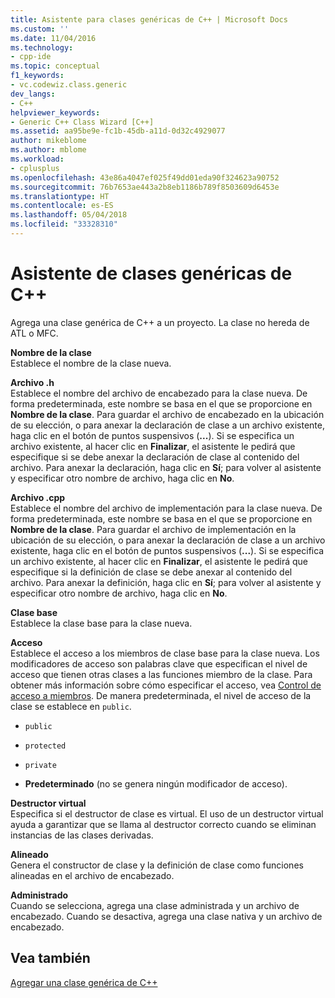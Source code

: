```yaml
---
title: Asistente para clases genéricas de C++ | Microsoft Docs
ms.custom: ''
ms.date: 11/04/2016
ms.technology:
- cpp-ide
ms.topic: conceptual
f1_keywords:
- vc.codewiz.class.generic
dev_langs:
- C++
helpviewer_keywords:
- Generic C++ Class Wizard [C++]
ms.assetid: aa95be9e-fc1b-45db-a11d-0d32c4929077
author: mikeblome
ms.author: mblome
ms.workload:
- cplusplus
ms.openlocfilehash: 43e86a4047ef025f49dd01eda90f324623a90752
ms.sourcegitcommit: 76b7653ae443a2b8eb1186b789f8503609d6453e
ms.translationtype: HT
ms.contentlocale: es-ES
ms.lasthandoff: 05/04/2018
ms.locfileid: "33328310"
---
```

# <a name="generic-c-class-wizard"></a>Asistente de clases genéricas de C++
Agrega una clase genérica de C++ a un proyecto. La clase no hereda de ATL o MFC.  
  
 **Nombre de la clase**  
 Establece el nombre de la clase nueva.  
  
 **Archivo .h**  
 Establece el nombre del archivo de encabezado para la clase nueva. De forma predeterminada, este nombre se basa en el que se proporcione en **Nombre de la clase**. Para guardar el archivo de encabezado en la ubicación de su elección, o para anexar la declaración de clase a un archivo existente, haga clic en el botón de puntos suspensivos (**...**). Si se especifica un archivo existente, al hacer clic en **Finalizar**, el asistente le pedirá que especifique si se debe anexar la declaración de clase al contenido del archivo. Para anexar la declaración, haga clic en **Sí**; para volver al asistente y especificar otro nombre de archivo, haga clic en **No**.  
  
 **Archivo .cpp**  
 Establece el nombre del archivo de implementación para la clase nueva. De forma predeterminada, este nombre se basa en el que se proporcione en **Nombre de la clase**. Para guardar el archivo de implementación en la ubicación de su elección, o para anexar la declaración de clase a un archivo existente, haga clic en el botón de puntos suspensivos (**...**). Si se especifica un archivo existente, al hacer clic en **Finalizar**, el asistente le pedirá que especifique si la definición de clase se debe anexar al contenido del archivo. Para anexar la definición, haga clic en **Sí**; para volver al asistente y especificar otro nombre de archivo, haga clic en **No**.  
  
 **Clase base**  
 Establece la clase base para la clase nueva.  
  
 **Acceso**  
 Establece el acceso a los miembros de clase base para la clase nueva. Los modificadores de acceso son palabras clave que especifican el nivel de acceso que tienen otras clases a las funciones miembro de la clase. Para obtener más información sobre cómo especificar el acceso, vea [Control de acceso a miembros](../cpp/member-access-control-cpp.md). De manera predeterminada, el nivel de acceso de la clase se establece en `public`.  
  
-   `public`  
  
-   `protected`  
  
-   `private`  
  
-   **Predeterminado** (no se genera ningún modificador de acceso).  
  
 **Destructor virtual**  
 Especifica si el destructor de clase es virtual. El uso de un destructor virtual ayuda a garantizar que se llama al destructor correcto cuando se eliminan instancias de las clases derivadas.  
  
 **Alineado**  
 Genera el constructor de clase y la definición de clase como funciones alineadas en el archivo de encabezado.  
  
 **Administrado**  
 Cuando se selecciona, agrega una clase administrada y un archivo de encabezado. Cuando se desactiva, agrega una clase nativa y un archivo de encabezado.  
  
## <a name="see-also"></a>Vea también  
 [Agregar una clase genérica de C++](../ide/adding-a-generic-cpp-class.md)